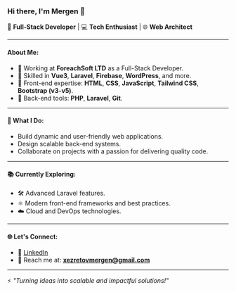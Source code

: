 ### Hi there, I'm Mergen 👋

🚀 **Full-Stack Developer** | 💻 **Tech Enthusiast** | 🌐 **Web Architect**

---

#### About Me:
- 🏢 Working at **ForeachSoft LTD** as a Full-Stack Developer.
- 🔧 Skilled in **Vue3**, **Laravel**, **Firebase**, **WordPress**, and more.
- 🎨 Front-end expertise: **HTML**, **CSS**, **JavaScript**, **Tailwind CSS**, **Bootstrap (v3-v5)**.
- 📡 Back-end tools: **PHP**, **Laravel**, **Git**.

---

#### 🌟 What I Do:
- Build dynamic and user-friendly web applications.
- Design scalable back-end systems.
- Collaborate on projects with a passion for delivering quality code.

---

#### 📚 Currently Exploring:
- 🛠️ Advanced Laravel features.
- ⚛️ Modern front-end frameworks and best practices.
- ☁️ Cloud and DevOps technologies.

---

#### 🌐 Let's Connect:
- 💼 [LinkedIn](https://linkedin.com/in/mergen-xezretov-b310942b9)   
- 📧 Reach me at: **xezretovmergen@gmail.com**

---

⚡ _"Turning ideas into scalable and impactful solutions!"_

